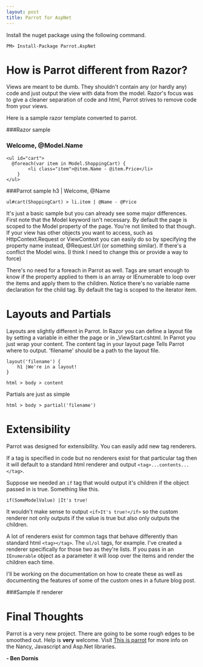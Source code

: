 ```yaml
---
layout: post
title: Parrot for AspNet
---
```

Install the nuget package using the following command.
<div class="nuget-badge"><p><code>PM&gt; Install-Package Parrot.AspNet</code></p></div>

How is Parrot different from Razor?
===================================
Views are meant to be dumb. They shouldn't contain any (or hardly any) code and just output the view with data from the model. Razor's focus was to give a cleaner separation of code and html, Parrot strives to remove code from your views.

Here is a sample razor template converted to parrot.

###Razor sample
    <h3>Welcome, @Model.Name</h3>
    
    <ul id="cart">
      @foreach(var item in Model.ShoppingCart) {
    		<li class="item">@item.Name - @item.Price</li>
    	}
    </ul>

###Parrot sample
    h3 | Welcome, @Name
    
    ul#cart(ShoppingCart) > li.item | @Name - @Price

It's just a basic sample but you can already see some major differences. First note that the Model keyword isn't necessary. By default the page is scoped to the Model property of the page.
You're not limited to that though. If your view has other objects you want to access, such as HttpContext.Request or ViewContext you can easily do so by specifying the property name instead, @Request.Url (or something similar). If there's a conflict the Model wins. (I think I need to change this or provide a way to force)

There's no need for a foreach in Parrot as well. Tags are smart enough to know if the property applied to them is an array or IEnumerable to loop over the items and apply them to the children. 
Notice there's no variable name declaration for the child tag. By default the tag is scoped to the iterator item.

Layouts and Partials
====================

Layouts are slightly different in Parrot. In Razor you can define a layout file by setting a variable in either the page or in _ViewStart.cshtml. In Parrot you just wrap your content. The content tag in your layout page
Tells Parrot where to output. 'filename' should be a path to the layout file.

    layout('filename') {
    	h1 |We're in a layout!
    }

    html > body > content
	
Partials are just as simple

	html > body > partial('filename')

Extensibility
=============

Parrot was designed for extensibility. You can easily add new tag renderers. 

If a tag is specified in code but no renderers exist for that particular tag then it will default to a standard html renderer and output `<tag>...contents...</tag>`.

Suppose we needed an `if` tag that would output it's children if the object passed in is true. Something like this.

    if(SomeModelValue) |It's true!

It wouldn't make sense to output `<if>It's true!</if>` so the custom renderer not only outputs if the value is true but also only outputs the children.	

A lot of renderers exist for common tags that behave differently than standard html `<tag></tag>`. The `ul/ol` tags, for example. I've created a renderer specifically for those two as they're lists. If you pass in an `IEnumerable` object as a parameter it will loop over the items and render the children each time.

I'll be working on the documentation on how to create these as well as documenting the features of some of the custom ones in a future blog post.

###Sample If renderer
<script src="https://gist.github.com/Buildstarted/5676078.js"></script>

Final Thoughts
==============

Parrot is a very new project. There are going to be some rough edges to be smoothed out. Help is **very** welcome. Visit [This is parrot](http://thisisparrot.com/) for more info on the Nancy, Javascript and Asp.Net libraries.

**- Ben Dornis**